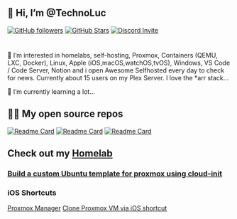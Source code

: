 ## 👋 Hi, I’m @TechnoLuc

[![GitHub followers](https://img.shields.io/github/followers/technoluc?logo=GitHub&style=for-the-badge)](https://github.com/technoluc)
[![GitHub Stars](https://img.shields.io/github/stars/technoluc?logo=github&style=for-the-badge)](https://github.com/technoluc)
[![Discord Invite](https://img.shields.io/discord/677701098101932032?color=4A55CC&label=Discord&logo=discord&style=for-the-badge)](https://discord.gg/kvvndsWGmT)

#
👀 I’m interested in homelabs, self-hosting, Proxmox, Containers (QEMU, LXC, Docker), Linux, Apple (iOS,macOS,watchOS,tvOS), Windows, VS Code / Code Server, Notion and i open Awesome Selfhosted every day to check for news. Currently about 15 users on my Plex Server. I love the *arr stack...

🌱 I’m currently learning a lot...

<!-- 📫 You can reach me via [Discord](https://discord.gg/kvvndsWGmT) -->

<!-- [![Anurag's GitHub stats](https://github-readme-stats.vercel.app/api?username=technoluc)](https://github.com/anuraghazra/github-readme-stats) -->

## 🧑‍💻 My open source repos

[![Readme Card](https://github-readme-stats.vercel.app/api/pin/?username=technoluc&repo=technoluc.github.io&theme=radical)](https://github.com/technoluc/technoluc.github.io.git)
[![Readme Card](https://github-readme-stats.vercel.app/api/pin/?username=technoluc&repo=recycle-bin-themes&theme=radical)](https://github.com/technoluc/recycle-bin-themes.git)
[![Readme Card](https://github-readme-stats.vercel.app/api/pin/?username=technoluc&repo=winutil&theme=radical)](https://github.com/technoluc/winutil.git)



<!---
technoluc/technoluc is a ✨ special ✨ repository because its `README.md` (this file) appears on your GitHub profile.
You can click the Preview link to take a look at your changes.
--->

## Check out my [Homelab](https://github.com/technoluc/homelab.git)


### [Build a custom Ubuntu template for proxmox using cloud-init](proxmox/README.md)
### iOS Shortcuts

[Proxmox Manager](https://www.icloud.com/shortcuts/216466a5361d475090f787211297767e)
[Clone Proxmox VM via iOS shortcut](https://www.icloud.com/shortcuts/afc4686b36cf41b5bc62e10215a351bc)




